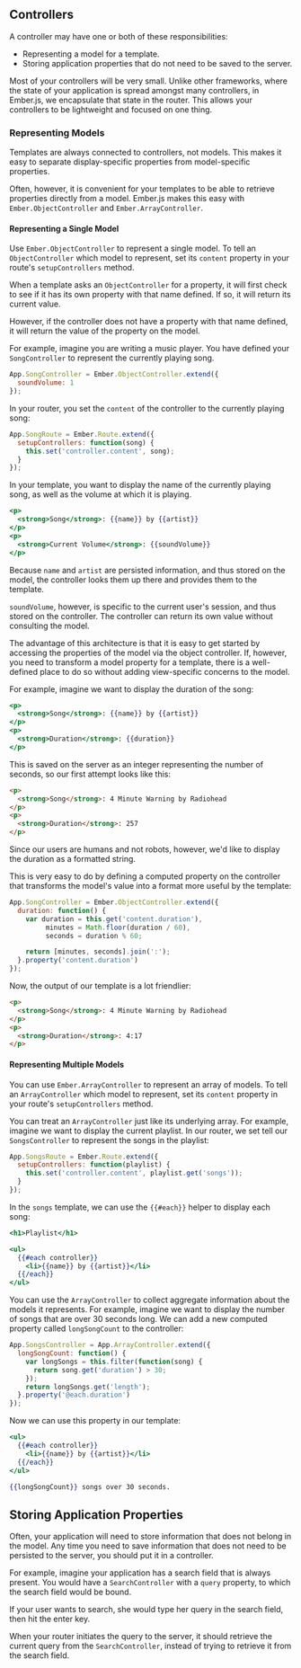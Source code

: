 ## Controllers

A controller may have one or both of these responsibilities:

* Representing a model for a template.
* Storing application properties that do not need to be saved to the server.

Most of your controllers will be very small. Unlike other
frameworks, where the state of your application is spread amongst many
controllers, in Ember.js, we encapsulate that state in the router. This
allows your controllers to be lightweight and focused on one thing.

### Representing Models

Templates are always connected to controllers, not models. This makes it
easy to separate display-specific properties from model-specific
properties.

Often, however, it is convenient for your templates to be able to
retrieve properties directly from a model. Ember.js makes this easy with
`Ember.ObjectController` and `Ember.ArrayController`.

#### Representing a Single Model

Use `Ember.ObjectController` to represent a single model. To tell an
`ObjectController` which model to represent, set its `content`
property in your route's `setupControllers` method.

When a template asks an `ObjectController` for a property, it will first
check to see if it has its own property with that name defined. If so, it will
return its current value.

However, if the controller does not have a property with that name defined, it
will return the value of the property on the model.

For example, imagine you are writing a music player. You have defined
your `SongController` to represent the currently playing song.

```javascript
App.SongController = Ember.ObjectController.extend({
  soundVolume: 1
});
```

In your router, you set the `content` of the controller to the
currently playing song:

```javascript
App.SongRoute = Ember.Route.extend({
  setupControllers: function(song) {
    this.set('controller.content', song);
  }
});
```

In your template, you want to display the name of the currently playing
song, as well as the volume at which it is playing.

```handlebars
<p>
  <strong>Song</strong>: {{name}} by {{artist}}
</p>
<p>
  <strong>Current Volume</strong>: {{soundVolume}}
</p>
```

Because `name` and `artist` are persisted information, and thus stored
on the model, the controller looks them up there and provides them to
the template.

`soundVolume`, however, is specific to the current user's session, and
thus stored on the controller. The controller can return its own value
without consulting the model.

The advantage of this architecture is that it is easy to get started
by accessing the properties of the model via the object controller. If,
however, you need to transform a model property for a template, there is
a well-defined place to do so without adding view-specific concerns to
the model.

For example, imagine we want to display the duration of the song:

```handlebars
<p>
  <strong>Song</strong>: {{name}} by {{artist}}
</p>
<p>
  <strong>Duration</strong>: {{duration}}
</p>
```

This is saved on the server as an integer representing the number of
seconds, so our first attempt looks like this:

```html
<p>
  <strong>Song</strong>: 4 Minute Warning by Radiohead
</p>
<p>
  <strong>Duration</strong>: 257
</p>
```

Since our users are humans and not robots, however, we'd like to display
the duration as a formatted string.

This is very easy to do by defining a computed property on the
controller that transforms the model's value into a format more useful
by the template:

```javascript
App.SongController = Ember.ObjectController.extend({
  duration: function() {
    var duration = this.get('content.duration'),
         minutes = Math.floor(duration / 60),
         seconds = duration % 60;

    return [minutes, seconds].join(':');
  }.property('content.duration')
});
```

Now, the output of our template is a lot friendlier:

```html
<p>
  <strong>Song</strong>: 4 Minute Warning by Radiohead
</p>
<p>
  <strong>Duration</strong>: 4:17
</p>
```

#### Representing Multiple Models

You can use `Ember.ArrayController` to represent an array of models. To tell an
`ArrayController` which model to represent, set its `content` property
in your route's `setupControllers` method.

You can treat an `ArrayController` just like its underlying array. For
example, imagine we want to display the current playlist. In our router,
we set tell our `SongsController` to represent the songs in the playlist:

```javascript
App.SongsRoute = Ember.Route.extend({
  setupControllers: function(playlist) {
    this.set('controller.content', playlist.get('songs'));
  }
});
```

In the `songs` template, we can use the `{{#each}}` helper to display
each song:

```handlebars
<h1>Playlist</h1>

<ul>
  {{#each controller}}
    <li>{{name}} by {{artist}}</li>
  {{/each}}
</ul>
```

You can use the `ArrayController` to collect aggregate information about
the models it represents. For example, imagine we want to display the
number of songs that are over 30 seconds long. We can add a new computed
property called `longSongCount` to the controller:

```javascript
App.SongsController = App.ArrayController.extend({
  longSongCount: function() {
    var longSongs = this.filter(function(song) {
      return song.get('duration') > 30;
    });
    return longSongs.get('length');
  }.property('@each.duration')
});
```

Now we can use this property in our template:

```handlebars
<ul>
  {{#each controller}}
    <li>{{name}} by {{artist}}</li>
  {{/each}}
</ul>

{{longSongCount}} songs over 30 seconds.
```

## Storing Application Properties

Often, your application will need to store information that does not
belong in the model. Any time you need to save information that does not
need to be persisted to the server, you should put it in a controller.

For example, imagine your application has a search field that is always
present. You would have a `SearchController` with a `query` property, to
which the search field would be bound.

If your user wants to search, she would type her query in the search
field, then hit the enter key.

When your router initiates the query to the server, it should retrieve
the current query from the `SearchController`, instead of trying to
retrieve it from the search field.
